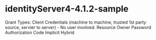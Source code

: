 # identityServer4-4.1.2-sample

Grant Types:
Client Credentials (machine to machine, trusted 1st party source, servier to server) - No user involved.
Resource Owner Password
Authorization Code
Implicit
Hybrid
